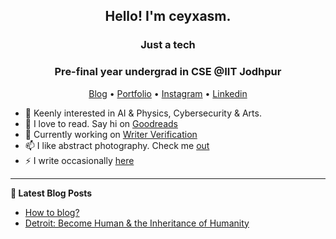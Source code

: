 <h2 align="center">Hello! I'm ceyxasm.</h2>
<h3 align="center">Just a tech</h3>
<h3 align="center">Pre-final year undergrad in CSE @IIT Jodhpur</h3>
<p align="center">
  <a href="https://ceyblogs.netlify.app/">Blog</a> •
  <a href="https://ceyxasm.github.io/ceyxasm/">Portfolio</a> •
  <a href="https://www.instagram.com/ceyxasm/">Instagram</a> •
  <a href="https://www.linkedin.com/in/abu-shahid-6b15781b8/">Linkedin</a>
</p>


- 🔭 Keenly interested in AI & Physics, Cybersecurity & Arts. 
- 🌱 I love to read. Say hi on [Goodreads](https://www.goodreads.com/user/show/150110911-ceyxasm)
- 💬 Currently working on [Writer Verification](https://ceyxasm.github.io/WVSite/)
- 📫 I like abstract photography. Check me [out](https://www.instagram.com/ceyxasm/)
- ⚡ I write occasionally [here](https://ceyblogs.netlify.app/)

-------

**📝 Latest Blog Posts**
- [How to blog?](https://ceyblogs.netlify.app/how-to-blog)
- [Detroit: Become Human & the Inheritance of Humanity](https://ceyblogs.netlify.app/dbh)



      

